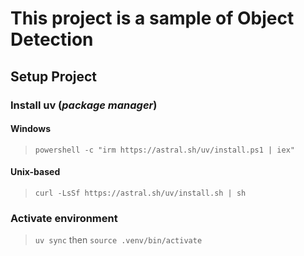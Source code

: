 # This project is a sample of Object Detection

## Setup Project

### Install uv (*package manager*)
#### Windows
> `powershell -c "irm https://astral.sh/uv/install.ps1 | iex"`
#### Unix-based
> `curl -LsSf https://astral.sh/uv/install.sh | sh`

### Activate environment
> `uv sync` then `source .venv/bin/activate`

